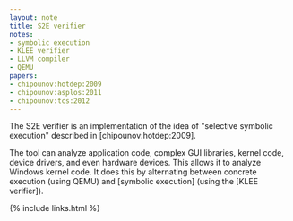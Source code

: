 ```yaml
---
layout: note
title: S2E verifier
notes:
- symbolic execution
- KLEE verifier
- LLVM compiler
- QEMU
papers:
- chipounov:hotdep:2009
- chipounov:asplos:2011
- chipounov:tcs:2012
---
```


The S2E verifier is an implementation of the idea of "selective
symbolic execution" described in [chipounov:hotdep:2009].

The tool can analyze application code, complex GUI
libraries, kernel code, device drivers, and even hardware devices.
This allows it to analyze Windows kernel code.
It does this by alternating between concrete execution (using QEMU) and
[symbolic execution] (using the [KLEE verifier]).

{% include links.html %}
